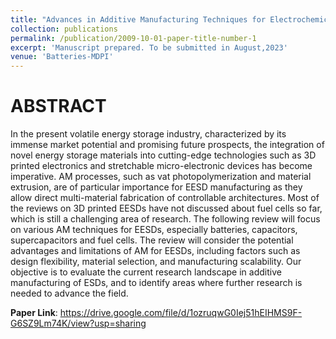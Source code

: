 ```yaml
---
title: "Advances in Additive Manufacturing Techniques for Electrochemical Energy Storage"
collection: publications
permalink: /publication/2009-10-01-paper-title-number-1
excerpt: 'Manuscript prepared. To be submitted in August,2023'
venue: 'Batteries-MDPI'
---
```


ABSTRACT
========
In the present volatile energy storage industry, characterized by its immense market potential and promising future prospects, the integration of novel energy storage materials into cutting-edge technologies such as 3D printed electronics and stretchable micro-electronic devices has become imperative. AM processes, such as vat photopolymerization and material extrusion, are of particular importance for EESD manufacturing as they allow direct multi-material fabrication of controllable architectures. Most of the reviews on 3D printed EESDs have not discussed about fuel cells so far, which is still a challenging area of research. The following review will focus on various AM techniques for EESDs, especially batteries, capacitors, supercapacitors and fuel cells. The review will consider the potential advantages and limitations of AM for EESDs, including factors such as design flexibility, material selection, and manufacturing scalability. Our objective is to evaluate the current research landscape in additive manufacturing of ESDs, and to identify areas where further research is needed to advance the field.

**Paper Link**: https://drive.google.com/file/d/1ozruqwG0Iej51hEIHMS9F-G6SZ9Lm74K/view?usp=sharing

